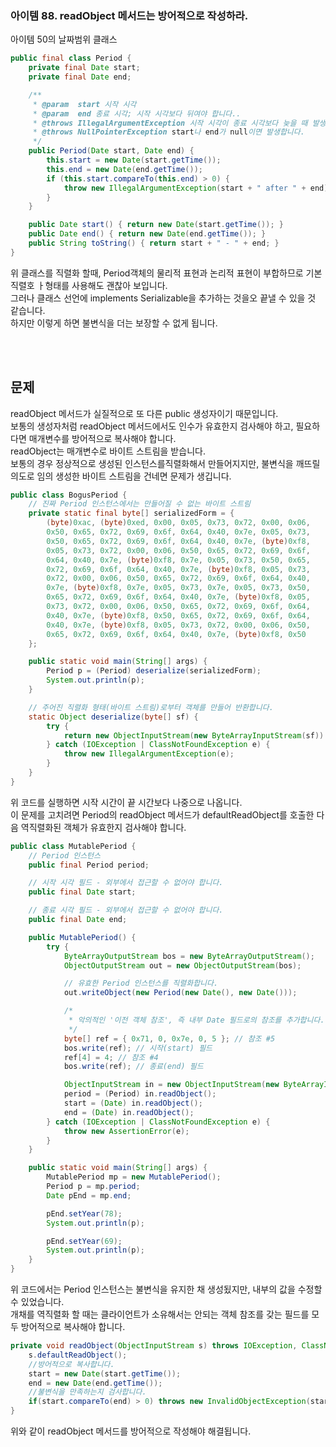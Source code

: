 ### 아이템 88. readObject 메서드는 방어적으로 작성하라.

아이템 50의 날짜범위 클래스
```java
public final class Period {
    private final Date start;
    private final Date end;

    /**
     * @param  start 시작 시각
     * @param  end 종료 시각; 시작 시각보다 뒤여야 합니다..
     * @throws IllegalArgumentException 시작 시각이 종료 시각보다 늦을 때 발생합니다.
     * @throws NullPointerException start나 end가 null이면 발생합니다.
     */
    public Period(Date start, Date end) {
        this.start = new Date(start.getTime());
        this.end = new Date(end.getTime());
        if (this.start.compareTo(this.end) > 0) {
            throw new IllegalArgumentException(start + " after " + end);
        }
    }

    public Date start() { return new Date(start.getTime()); }
    public Date end() { return new Date(end.getTime()); }
    public String toString() { return start + " - " + end; }
}
```
위 클래스를 직렬화 할때, Period객체의 물리적 표현과 논리적 표현이 부합하므로 기본 직렬호 ㅏ형태를 사용해도 괜찮아 보입니다.  
그러나 클래스 선언에 implements Serializable을 추가하는 것을오 끝낼 수 있을 것 같습니다.  
하지만 이렇게 하면 불변식을 더는 보장할 수 없게 됩니다.  

<br><br>

문제
---
readObject 메서드가 실질적으로 또 다른 public 생성자이기 때문입니다.  
보통의 생성자처럼 readObject 메서드에서도 인수가 유효한지 검사해야 하고, 필요하다면 매개변수를 방어적으로 복사해야 합니다.  
readObject는 매개변수로 바이트 스트림을 받습니다.  
보통의 경우 정상적으로 생성된 인스턴스를직렬화해서 만들어지지만, 불변식을 깨뜨릴 의도로 임의 생성한 바이트 스트림을 건네면 문제가 생깁니다.  

```java
public class BogusPeriod {
    // 진짜 Period 인스턴스에서는 만들어질 수 없는 바이트 스트림
    private static final byte[] serializedForm = {
        (byte)0xac, (byte)0xed, 0x00, 0x05, 0x73, 0x72, 0x00, 0x06,
        0x50, 0x65, 0x72, 0x69, 0x6f, 0x64, 0x40, 0x7e, 0x05, 0x73, 
        0x50, 0x65, 0x72, 0x69, 0x6f, 0x64, 0x40, 0x7e, (byte)0xf8, 
        0x05, 0x73, 0x72, 0x00, 0x06, 0x50, 0x65, 0x72, 0x69, 0x6f, 
        0x64, 0x40, 0x7e, (byte)0xf8, 0x7e, 0x05, 0x73, 0x50, 0x65,
        0x72, 0x69, 0x6f, 0x64, 0x40, 0x7e, (byte)0xf8, 0x05, 0x73, 
        0x72, 0x00, 0x06, 0x50, 0x65, 0x72, 0x69, 0x6f, 0x64, 0x40, 
        0x7e, (byte)0xf8, 0x7e, 0x05, 0x73, 0x7e, 0x05, 0x73, 0x50, 
        0x65, 0x72, 0x69, 0x6f, 0x64, 0x40, 0x7e, (byte)0xf8, 0x05, 
        0x73, 0x72, 0x00, 0x06, 0x50, 0x65, 0x72, 0x69, 0x6f, 0x64, 
        0x40, 0x7e, (byte)0xf8, 0x50, 0x65, 0x72, 0x69, 0x6f, 0x64,
        0x40, 0x7e, (byte)0xf8, 0x05, 0x73, 0x72, 0x00, 0x06, 0x50, 
        0x65, 0x72, 0x69, 0x6f, 0x64, 0x40, 0x7e, (byte)0xf8, 0x50
    };

    public static void main(String[] args) {
        Period p = (Period) deserialize(serializedForm);
        System.out.println(p);
    }

    // 주어진 직렬화 형태(바이트 스트림)로부터 객체를 만들어 반환합니다.
    static Object deserialize(byte[] sf) {
        try {
            return new ObjectInputStream(new ByteArrayInputStream(sf)).readObject();
        } catch (IOException | ClassNotFoundException e) {
            throw new IllegalArgumentException(e);
        }
    }
}
```

위 코드를 실행하면 시작 시간이 끝 시간보다 나중으로 나옵니다.  
이 문제를 고치려면 Period의 readObject 메서드가 defaultReadObject를 호출한 다음 역직렬화된 객체가 유효한지 검사해야 합니다.  


```java
public class MutablePeriod {
    // Period 인스턴스
    public final Period period;

    // 시작 시각 필드 - 외부에서 접근할 수 없어야 합니다.
    public final Date start;

    // 종료 시각 필드 - 외부에서 접근할 수 없어야 합니다.
    public final Date end;

    public MutablePeriod() {
        try {
            ByteArrayOutputStream bos = new ByteArrayOutputStream();
            ObjectOutputStream out = new ObjectOutputStream(bos);

            // 유효한 Period 인스턴스를 직렬화합니다.
            out.writeObject(new Period(new Date(), new Date()));

            /*
             * 악의적인 '이전 객체 참조', 즉 내부 Date 필드로의 참조를 추가합니다. 
             */
            byte[] ref = { 0x71, 0, 0x7e, 0, 5 }; // 참조 #5
            bos.write(ref); // 시작(start) 필드
            ref[4] = 4; // 참조 #4
            bos.write(ref); // 종료(end) 필드

            ObjectInputStream in = new ObjectInputStream(new ByteArrayInputStream(bos.toByteArray()));
            period = (Period) in.readObject();
            start = (Date) in.readObject();
            end = (Date) in.readObject();
        } catch (IOException | ClassNotFoundException e) {
            throw new AssertionError(e);
        }
    }

    public static void main(String[] args) {
        MutablePeriod mp = new MutablePeriod();
        Period p = mp.period;
        Date pEnd = mp.end;

        pEnd.setYear(78);
        System.out.println(p);

        pEnd.setYear(69);
        System.out.println(p);
    }
}
```

위 코드에서는 Period 인스턴스는 불변식을 유지한 채 생성됬지만, 내부의 값을 수정할 수 있었습니다.  
개채를 역직렬화 할 때는 클라이언트가 소유해서는 안되는 객체 참조를 갖는 필드를 모두 방어적으로 복사해야 합니다.  

```java
private void readObject(ObjectInputStream s) throws IOException, ClassNotFoundException{
    s.defaultReadObject();
    //방어적으로 복사합니다.
    start = new Date(start.getTime());
    end = new Date(end.getTime());
    //불변식을 만족하는지 검사합니다.  
    if(start.compareTo(end) > 0) throws new InvalidObjectException(start + " after " + end);
}
```
위와 같이 readObject 메서드를 방어적으로 작성해야 해결됩니다.
